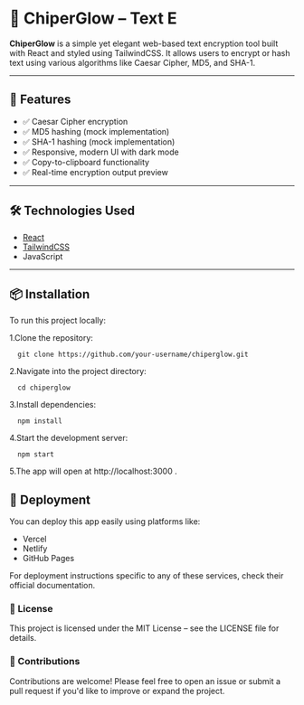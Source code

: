 # 🔐 ChiperGlow – Text E

**ChiperGlow** is a simple yet elegant web-based text encryption tool built with React and styled using TailwindCSS. It allows users to encrypt or hash text using various algorithms like Caesar Cipher, MD5, and SHA-1.


---

## 🧩 Features

- ✅ Caesar Cipher encryption
- ✅ MD5 hashing (mock implementation)
- ✅ SHA-1 hashing (mock implementation)
- ✅ Responsive, modern UI with dark mode
- ✅ Copy-to-clipboard functionality
- ✅ Real-time encryption output preview

---

## 🛠 Technologies Used

- [React](https://reactjs.org/ )
- [TailwindCSS](https://tailwindcss.com/ )
- JavaScript

---

## 📦 Installation

To run this project locally:

1.Clone the repository:
     
      git clone https://github.com/your-username/chiperglow.git 

2.Navigate into the project directory:
                                                   
      cd chiperglow

3.Install dependencies:
         
      npm install

4.Start the development server:
  
      npm start
      
5.The app will open at http://localhost:3000 .

## 🚀 Deployment
  
  You can deploy this app easily using platforms like:

  - Vercel
  - Netlify
  - GitHub Pages

For deployment instructions specific to any of these services, check their official documentation.

### 📝 License

  This project is licensed under the MIT License – see the LICENSE file for details.

### 👥 Contributions

  Contributions are welcome! Please feel free to open an issue or submit a pull request if you'd like to improve or expand the project.
